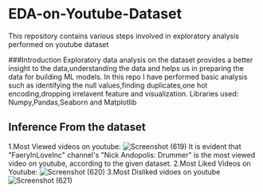 # EDA-on-Youtube-Dataset
 This repository contains various steps involved in  exploratory analysis performed on youtube dataset
 
###Introduction 
         Exploratory  data analysis on the dataset provides a better insight to the data,understanding the data and helps us in preparing the data for building ML models.
       In this repo I have performed basic analysis such as identifying the null values,finding duplicates,one hot encoding,dropping irrelavent feature and visualization.
   Libraries used: Numpy,Pandas,Seaborn and Matplotlib
   
   
 ## Inference From the dataset
 1.Most Viewed videos on youtube:
        ![Screenshot (619)](https://user-images.githubusercontent.com/67379624/150371896-bf9721c4-aaea-4676-a5ba-93a1703c7480.png)
         It is evident that  "FaeryInLoveInc" channel's "Nick Andopolis: Drummer" is the most viewed video on youtube, according to the given dataset.
 2.Most Liked Videos on Youtube:
         ![Screenshot (620)](https://user-images.githubusercontent.com/67379624/150372678-1c9ecda5-9b17-4dd1-968e-d5564b04dc6a.png)
 3.Most Disliked vidoes on youtube
         ![Screenshot (621)](https://user-images.githubusercontent.com/67379624/150372859-d2e52919-334e-4818-8b36-1ae10683dc6e.png)
